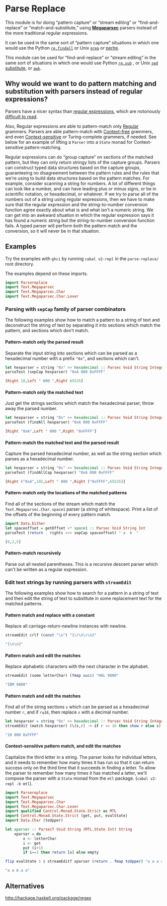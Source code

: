 # Parse Replace

This module is for doing “pattern capture” or
“stream editing” or “find-and-replace” or “match-and-substitute,” using
[__Megaparsec__](http://hackage.haskell.org/package/megaparsec)
parsers instead of the more traditional regular expressions.

It can be used
in the same sort of “pattern capture” situations in which
one would
use the Python
[`re.findall`](https://docs.python.org/3/library/re.html#re.findall)
or
Unix [`grep`](https://www.gnu.org/software/grep/)
or
[perlre](https://perldoc.perl.org/perlre.html).

This module can be used for “find-and-replace” or “stream editing” in the
same sort of situations in which
one would use Python
[`re.sub`](https://docs.python.org/3/library/re.html#re.sub)
, or Unix
[`sed` substitute](https://www.gnu.org/software/sed/manual/html_node/The-_0022s_0022-Command.html),
or
[`awk`](https://www.gnu.org/software/gawk/manual/gawk.html).

## Why would we want to do pattern matching and substitution with parsers instead of regular expressions?

Parsers have a nicer syntax than
[regular expressions](https://en.wikipedia.org/wiki/Regular_expression),
which are notoriously
[difficult to read](https://en.wikipedia.org/wiki/Write-only_language).

Also, Regular expressions are able to pattern-match only
[Regular](https://en.wikipedia.org/wiki/Chomsky_hierarchy#The_hierarchy)
grammers.
Parsers are able pattern-match with
[Context-free](https://en.wikipedia.org/wiki/Chomsky_hierarchy#The_hierarchy)
grammers, and even
[Context-sensitive](https://en.wikipedia.org/wiki/Chomsky_hierarchy#The_hierarchy)
or Turing-complete grammers, if needed. See below for
an example of lifting a `Parser` into a `State` monad for Context-sensitive
pattern-matching.

Regular expressions can do “group capture” on sections of the matched
pattern, but they can only return stringy lists of the capture groups. Parsers
can construct typed data structures based on the capture groups, guaranteeing
no disagreement between the pattern rules and the rules that we're using
to build data structures based on the pattern matches. For example, consider
scanning a string for numbers. A lot of different things can look like a number,
and can have leading plus or minus signs, or be in scientific notation, or
hexadecimal, or whatever. If we try to parse all of the numbers out of a string
using regular expressions, then we have to make sure that the regular expression
and the string-to-number conversion function agree exactly about what is
and what isn't a numeric string. We can get into an awkward situation in which
the regular expression says it has found a numeric string but the
string-to-number conversion function fails. A typed parser will perform both
the pattern match and the conversion, so it will never be in that situation.

## Examples

Try the examples with `ghci` by
running `cabal v2-repl` in the `parse-replace/`
root directory.

The examples depend on these imports.

```haskell
import Parsereplace
import Text.Megaparsec
import Text.Megaparsec.Char
import Text.Megaparsec.Char.Lexer
```

### Parsing with `sepCap` family of parser combinators

The following examples show how to match a pattern to a string of text
and deconstruct the string of text by separating it into sections
which match the pattern, and sections which don't match.

#### Pattern-match only the parsed result

Separate the input string into sections which can be parsed as a hexadecimal
number with a prefix `"0x"`, and sections which can't.

```haskell
let hexparser = string "0x" >> hexadecimal :: Parsec Void String Integer
parseTest (sepCap hexparser) "0xA 000 0xFFFF"
```
```haskell
[Right 10,Left " 000 ",Right 65535]
```

#### Pattern-match only the matched text

Just get the strings sections which match the hexadecimal parser, throw away
the parsed number.

```haskell
let hexparser = string "0x" >> hexadecimal :: Parsec Void String Integer
parseTest (findAll hexparser) "0xA 000 0xFFFF"
```
```haskell
[Right "0xA",Left " 000 ",Right "0xFFFF"]
```

#### Pattern-match the matched text and the parsed result

Capture the parsed hexadecimal number, as well as the string section which
parses as a hexadecimal number.

```haskell
let hexparser = string "0x" >> hexadecimal :: Parsec Void String Integer
parseTest (findAllCap hexparser) "0xA 000 0xFFFF"
```
```haskell
[Right ("0xA",10),Left " 000 ",Right ("0xFFFF",65535)]
```

#### Pattern-match only the locations of the matched patterns

Find all of the sections of the stream which match
the `Text.Megaparsec.Char.space1` parser (a string of whitespace).
Print a list of the offsets of the beginning of every pattern match.

```haskell
import Data.Either
let spaceoffset = getOffset <* space1 :: Parsec Void String Int
parseTest (return . rights =<< sepCap spaceoffset) " a  b  "
```
```haskell
[0,2,5]
```

#### Pattern-match recursively

Parse out all nested parentheses. This is a recursive descent parser which
can't be written as a regular expression.

### Edit text strings by running parsers with `streamEdit`

The following examples show how to search for a pattern in a string of text
and then edit the string of text to substitute in some replacement text
for the matched patterns.

#### Pattern match and replace with a constant

Replace all carriage-return-newline instances with newline.

```haskell
streamEdit crlf (const "\n") "1\r\n\r\n2"
```
```haskell
"1\n\n2"
```

#### Pattern match and edit the matches

Replace alphabetic characters with the next character in the alphabet.

```haskell
streamEdit (some letterChar) (fmap succ) "HAL 9000"
```
```haskell
"IBM 9000"
```

#### Pattern match and edit the matches

Find all of the string sections *`s`* which can be parsed as a
hexadecimal number *`r`*,
and if *`r≤16`*, then replace *`s`* with a decimal number.

```haskell
let hexparser = string "0x" >> hexadecimal :: Parsec Void String Integer
streamEdit (match hexparser) (\(s,r) -> if r <= 16 then show r else s) "0xA 000 0xFFFF"
```
```haskell
"10 000 0xFFFF"
```

#### Context-sensitive pattern match, and edit the matches

Capitalize the third letter in a string. The parser looks for individual
letters, and it needs to remember how many times it has run so that it can
return success only on the third time that it succeeds in finding a letter.
To allow the parser to remember how many times it has matched a latter, we'll
compose the parser with a `State` monad from
the `mtl` package. (`cabal v2-repl -b mtl`).


```haskell
import Parsereplace
import Text.Megaparsec
import Text.Megaparsec.Char
import Text.Megaparsec.Char.Lexer
import qualified Control.Monad.State.Strict as MTL
import Control.Monad.State.Strict (get, put, evalState)
import Data.Char (toUpper)

let xparser :: ParsecT Void String (MTL.State Int) String
    xparser = do
        x <- letterChar
        i <- get
        put (i+1)
        if i==3 then return [x] else empty

flip evalState 1 $ streamEditT xparser (return . fmap toUpper) "a a a a a"
```
```haskell
"a a A a a"
```

## Alternatives

<http://hackage.haskell.org/package/regex>



